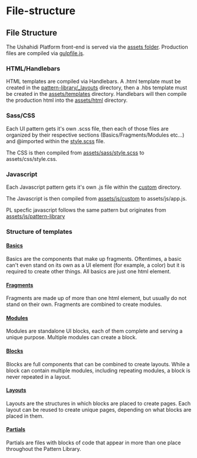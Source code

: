 # File-structure

## File Structure

The Ushahidi Platform front-end is served via the [assets folder](https://github.com/ushahidi/platform-pattern-library/tree/master/assets). Production files are compiled via [gulpfile.js](https://github.com/ushahidi/platform-pattern-library/blob/master/gulpfile.js). 

### HTML/Handlebars

HTML templates are compiled via Handlebars. A .html template must be created in the [pattern-library/\_layouts](https://github.com/ushahidi/platform-pattern-library/tree/master/pattern-library/5_layouts) directory, then a .hbs template must be created in the [assets/templates](https://github.com/ushahidi/platform-pattern-library/tree/master/assets/templates) directory. Handlebars will then compile the production html into the [assets/html](https://github.com/ushahidi/platform-pattern-library/tree/master/assets/html) directory.

### Sass/CSS

Each UI pattern gets it's own .scss file, then each of those files are organized by their respective sections \(Basics/Fragments/Modules etc...\) and @imported within the [style.scss](https://github.com/ushahidi/platform-pattern-library/blob/master/assets/sass/style.scss) file.

The CSS is then compiled from [assets/sass/style.scss](https://github.com/ushahidi/platform-pattern-library/blob/master/assets/sass/style.scss) to assets/css/style.css.

### Javascript

Each Javascript pattern gets it's own .js file within the [custom](https://github.com/ushahidi/platform-pattern-library/tree/master/assets/js/custom) directory.

The Javascript is then compiled from [assets/js/custom](https://github.com/ushahidi/platform-pattern-library/tree/master/assets/js/custom) to assets/js/app.js.

PL specfic javascript follows the same pattern but originates from [assets/js/pattern-library](https://github.com/ushahidi/platform-pattern-library/tree/master/assets/js/pattern-library)

### Structure of templates

#### [Basics](https://github.com/ushahidi/platform-pattern-library/tree/master/pattern-library/1_basics)

Basics are the components that make up fragments. Oftentimes, a basic can't even stand on its own as a UI element \(for example, a color\) but it is required to create other things. All basics are just one html element.

#### [Fragments](https://github.com/ushahidi/platform-pattern-library/tree/master/pattern-library/2_fragments)

Fragments are made up of more than one html element, but usually do not stand on their own. Fragments are combined to create modules.

#### [Modules](https://github.com/ushahidi/platform-pattern-library/tree/master/pattern-library/3_modules)

Modules are standalone UI blocks, each of them complete and serving a unique purpose. Multiple modules can create a block.

#### [Blocks](https://github.com/ushahidi/platform-pattern-library/tree/master/pattern-library/4_blocks)

Blocks are full components that can be combined to create layouts. While a block can contain multiple modules, including repeating modules, a block is never repeated in a layout.

#### [Layouts](https://github.com/ushahidi/platform-pattern-library/tree/master/pattern-library/5_layouts)

Layouts are the structures in which blocks are placed to create pages. Each layout can be reused to create unique pages, depending on what blocks are placed in them.

#### [Partials](https://github.com/ushahidi/platform-pattern-library/tree/master/pattern-library/partials)

Partials are files with blocks of code that appear in more than one place throughout the Pattern Library.


